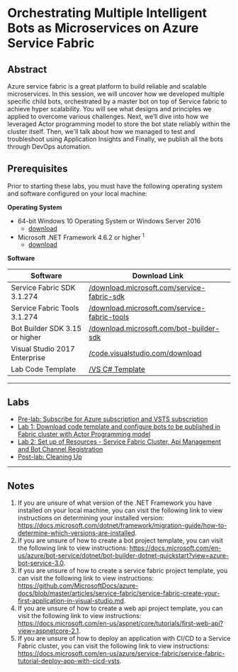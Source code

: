# Orchestrating Multiple Intelligent Bots as Microservices on Azure Service Fabric

## Abstract

Azure service fabric is a great platform to build reliable and scalable microservices. In this session, we will uncover how we developed multiple specific child bots, orchestrated by a master bot on top of Service fabric to achieve hyper scalability. You will see what designs and principles we applied to overcome various challenges. Next, we’ll dive into how we leveraged Actor programming model to store the bot state reliably within the cluster itself. Then, we'll talk about how we managed to test and troubleshoot using Application Insights and Finally, we publish all the bots through DevOps automation.

## Prerequisites

Prior to starting these labs, you must have the following operating system and software configured on your local machine:

**Operating System**

- 64-bit Windows 10 Operating System or Windows Server 2016
    - [download](https://www.microsoft.com/windows/get-windows-10)
- Microsoft .NET Framework 4.6.2 or higher <sup>1</sup>
    - [download](https://www.microsoft.com/en-us/download/details.aspx?id=53344)

**Software**

| Software | Download Link |
| --- | --- |
| Service Fabric SDK 3.1.274 | [/download.microsoft.com/service-fabric-sdk](https://docs.microsoft.com/en-us/azure/service-fabric/service-fabric-get-started)
| Service Fabric Tools 3.1.274 | [/download.microsoft.com/service-fabric-tools](https://docs.microsoft.com/en-us/azure/service-fabric/service-fabric-get-started)
| Bot Builder SDK 3.15 or higher | [/download.microsoft.com/bot-builder-sdk](https://docs.microsoft.com/en-us/azure/bot-service/dotnet/bot-builder-dotnet-overview?view=azure-bot-service-3.0)
| Visual Studio 2017 Enterprise | [/code.visualstudio.com/download](https://www.visualstudio.com/downloads) |
| Lab Code Template | [/VS C# Template](https://github.com/aforank/workshop-AIP-APPS-TW200/blob/master/template.zip) |

---

## Labs

- [Pre-lab: Subscribe for Azure subscription and VSTS subscription](01-getting_started.md)
- [Lab 1: Download code template and configure bots to be published in Fabric cluster with Actor Programming model](03-code-excercise.md)
- [Lab 2: Set up of Resources - Service Fabric Cluster, Api Management and Bot Channel Registration](02%20-setup-resources-and-environment.md)
- [Post-lab: Cleaning Up](04-cleaning_up.md)

---

## Notes

1. If you are unsure of what version of the .NET Framework you have installed on your local machine, you can visit the following link to view instructions on determining your installed version: <https://docs.microsoft.com/dotnet/framework/migration-guide/how-to-determine-which-versions-are-installed>.
2. If you are unsure of how to create a bot project template, you can visit the following link to view instructions: <https://docs.microsoft.com/en-us/azure/bot-service/dotnet/bot-builder-dotnet-quickstart?view=azure-bot-service-3.0>.
3. If you are unsure of how to create a service fabric project template, you can visit the following link to view instructions: <https://github.com/MicrosoftDocs/azure-docs/blob/master/articles/service-fabric/service-fabric-create-your-first-application-in-visual-studio.md>.
4. If you are unsure of how to create a web api project template, you can visit the following link to view instructions: <https://docs.microsoft.com/en-us/aspnet/core/tutorials/first-web-api?view=aspnetcore-2.1>.
5. If you are unsure of how to deploy an application with CI/CD to a Service Fabric cluster, you can visit the following link to view instructions: <https://docs.microsoft.com/en-us/azure/service-fabric/service-fabric-tutorial-deploy-app-with-cicd-vsts>.
